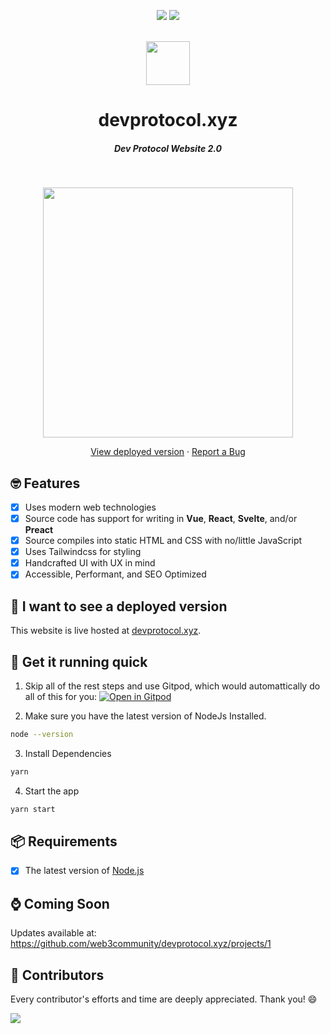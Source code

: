 <!-- markdownlint-disable-next-line -->
<div align="center"><p><a href="https://app.netlify.com/sites/devprotocol/deploys"><img src="https://img.shields.io/netlify/bddfebe4-8553-4de6-9ddb-522ce7f67842?style=flat-square&logo=netlify"></a> <a href="https://discord.gg/2S8PNMRQkq"><img src="https://img.shields.io/discord/835424705410236427?style=flat-square&logo=discord"></a> </p><br> <img height="70px" src="https://github.com/web3community/devprotocol.xyz/raw/main/public/assets/logo.png"><br><h1>devprotocol.xyz</h1><h5>Dev Protocol Website 2.0</h5><br><p><img src="https://user-images.githubusercontent.com/91655303/136316732-199891d1-9983-4370-b221-e972bc566d22.png" height="400"></p><p><a href="https://user-images.githubusercontent.com/91655303/136316732-199891d1-9983-4370-b221-e972bc566d22.png"></a> <a href="https://devprotocol.xyz/">View deployed version</a> · <a href="https://github.com/web3community/devprotocol.xyz/issues/new?assignees=&labels=bug&template=bug_report.yml&title=%5BBUG%5D+%3Cdescription%3E">Report a Bug</a></p></div>

## 🤓 Features

- [x] Uses modern web technologies
- [x] Source code has support for writing in **Vue**, **React**, **Svelte**, and/or **Preact**
- [x] Source compiles into static HTML and CSS with no/little JavaScript
- [x] Uses Tailwindcss for styling
- [x] Handcrafted UI with UX in mind
- [x] Accessible, Performant, and SEO Optimized

## 🤔 I want to see a deployed version

This website is live hosted at [devprotocol.xyz](https://devprotocol.xyz).

## 🚀 Get it running quick

1. Skip all of the rest steps and use Gitpod, which would automattically do all of this for you: [![Open in Gitpod](https://gitpod.io/button/open-in-gitpod.svg)](https://gitpod.io/#https://github.com/web3community/devprotocol.xyz)

2. Make sure you have the latest version of NodeJs Installed.

```bash
node --version
```

3. Install Dependencies

```bash
yarn
```

4. Start the app

```bash
yarn start
```

## 📦 Requirements

- [x] The latest version of [Node.js](https://nodejs.org)

## ⌚ Coming Soon

Updates available at: https://github.com/web3community/devprotocol.xyz/projects/1

## 💖 Contributors

Every contributor's efforts and time are deeply appreciated. Thank you! :smile:

<a href = "https://github.com/web3community/devprotocol.xyz/graphs/contributors">
  <img src = "https://contrib.rocks/image?repo=web3community/devprotocol.xyz"/>
</a>
